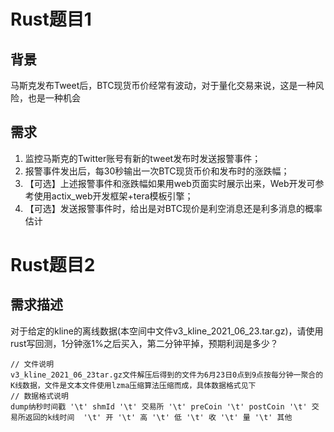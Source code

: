# Rust题目1
## 背景
马斯克发布Tweet后，BTC现货币价经常有波动，对于量化交易来说，这是一种风险，也是一种机会
## 需求
1. 监控马斯克的Twitter账号有新的tweet发布时发送报警事件；
2. 报警事件发出后，每30秒输出一次BTC现货币价和发布时的涨跌幅；
3. 【可选】上述报警事件和涨跌幅如果用web页面实时展示出来，Web开发可参考使用actix_web开发框架+tera模板引擎；
4. 【可选】发送报警事件时，给出是对BTC现价是利空消息还是利多消息的概率估计

# Rust题目2
## 需求描述
对于给定的kline的离线数据(本空间中文件v3_kline_2021_06_23.tar.gz)，请使用rust写回测，1分钟涨1%之后买入，第二分钟平掉，预期利润是多少？

```text
// 文件说明
v3_kline_2021_06_23tar.gz文件解压后得到的文件为6月23日0点到9点按每分钟一聚合的K线数据，文件是文本文件使用lzma压缩算法压缩而成，具体数据格式见下
// 数据格式说明
dump纳秒时间戳 '\t' shmId '\t' 交易所 '\t' preCoin '\t' postCoin '\t' 交易所返回的k线时间  '\t' 开 '\t' 高 '\t' 低 '\t' 收 '\t' 量 '\t' 其他
```
